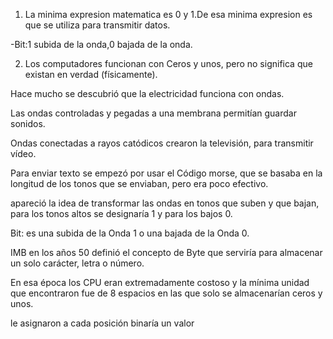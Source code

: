 1. La minima expresion matematica es 0 y 1.De esa minima expresion es que se utiliza para transmitir datos.
   
  -Bit:1 subida de la onda,0 bajada de la onda.
  
2. Los computadores funcionan con Ceros y unos, pero no significa que existan en verdad (físicamente).

Hace mucho se descubrió que la electricidad funciona con ondas.

Las ondas controladas y pegadas a una membrana permitían guardar sonidos.

Ondas conectadas a rayos catódicos crearon la televisión, para transmitir vídeo.

Para enviar texto se empezó por usar el Código morse, que se basaba en la longitud de los tonos que se enviaban, pero era poco efectivo.

apareció la idea de transformar las ondas en tonos que suben y que bajan, para los tonos altos se designaría 1 y para los bajos 0.

Bit: es una subida de la Onda 1 o una bajada de la Onda 0.

IMB en los años 50 definió el concepto de Byte que serviría para almacenar un solo carácter, letra o número.

En esa época los CPU eran extremadamente costoso y la mínima unidad que encontraron fue de 8 espacios en las que solo se almacenarían ceros y unos.

le asignaron a cada posición binaría un valor
